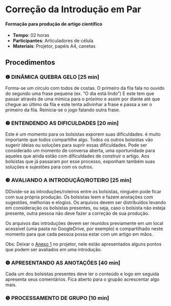# Correção da Introdução em Par
#### Formação para produção de artigo científico


- **Tempo**: 02 horas
- **Participantes**:  Articuladores de célula
- **Materiais**: Projetor, papéis A4, canetas

## Procedimentos

### ❶ DINÂMICA QUEBRA GELO [25 min]

Forma-se um círculo com todos de costas. O primeiro da fila fala no ouvido do segundo uma frase pequena (ex. “O dia está lindo”) 
E este tem que passar através de uma mímica para o próximo e assim por diante até que chegue ao último da fila 
e este tenta adivinhar a frase e passa a ser o primeiro da fila. Reinicia-se o jogo falando outra frase.

### ❷ ENTENDENDO AS DIFICULDADES [20 min]
Este é um momento para os bolsistas exporem suas dificuldades. é muito importante que todos compartilhe algo. 
Todos os outros bolsistas vão sugerir ideias ou soluções para suprir essas dificuldades. 
Pode ser considerado um momento de conversa aberta, uma oportunidade para aqueles que ainda estão com dificuldades de construir o artigo.
Aos bolsistas que já passaram por esse processo, exponham também suas soluções e sujestões para com os outros.

### ❸ AVALIANDO A INTRODUÇÃO/ROTEIRO  [25 min]

DDivide-se as introduções/roteiros entre os bolsistas, ninguém pode ficar com sua própria produção. 
Os bolsistas leem e fazem anotações com sugestões, melhorias e elogios. 
Os arquivos devem ser distribuídos levando em consideração os bolsistas presentes, ou seja, caso o bolsista não esteja presente, 
outra pessoa não deve fazer a correção de sua produção. 

Os arquivos das introduções devem ser reunidos previamente em um local acessível (uma pasta no GoogleDrive, por exemplo)
e compartilhado neste momento para que cada pessoa possa estar com um artigo em mãos.

Obs: Deixar o [Anexo 1](anexo1.pdf) no projetor, nele estão apresentados alguns pontos que podem ser avaliados em uma introdução.

### ❹ APRESENTANDO AS ANOTAÇÕES [40 min]

Cada um dos bolsistas presentes deve ler o conteúdo e logo em seguida apresenta seus comentários. 
Fica aberto para o grupão acrescentar algo mais. 

### ❺ PROCESSAMENTO DE GRUPO [10 min]

